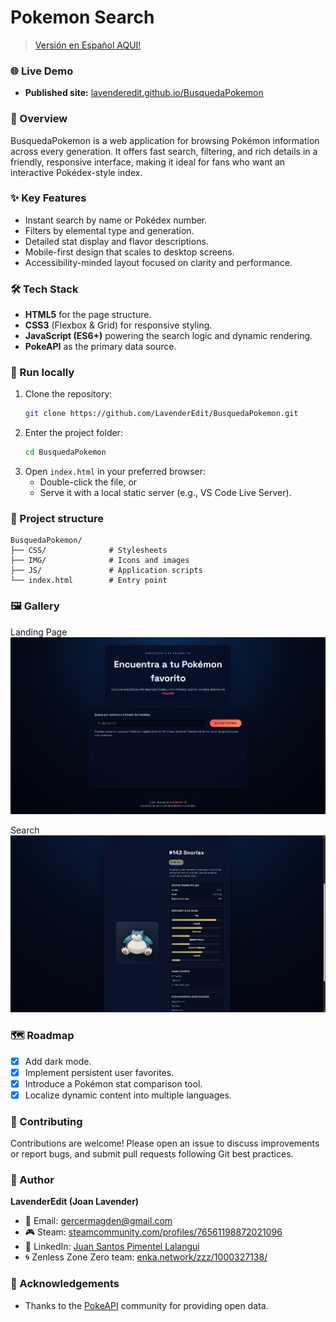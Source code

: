 # Pokemon Search

> [Versión en Español AQUI!](README.md)

### 🌐 Live Demo
- **Published site:** [lavenderedit.github.io/BusquedaPokemon](https://lavenderedit.github.io/BusquedaPokemon/)

### 📖 Overview
BusquedaPokemon is a web application for browsing Pokémon information across every generation. It offers fast search, filtering, and rich details in a friendly, responsive interface, making it ideal for fans who want an interactive Pokédex-style index.

### ✨ Key Features
- Instant search by name or Pokédex number.
- Filters by elemental type and generation.
- Detailed stat display and flavor descriptions.
- Mobile-first design that scales to desktop screens.
- Accessibility-minded layout focused on clarity and performance.

### 🛠️ Tech Stack
- **HTML5** for the page structure.
- **CSS3** (Flexbox & Grid) for responsive styling.
- **JavaScript (ES6+)** powering the search logic and dynamic rendering.
- **PokeAPI** as the primary data source.

### 🚀 Run locally
1. Clone the repository:
   ```bash
   git clone https://github.com/LavenderEdit/BusquedaPokemon.git
   ```
2. Enter the project folder:
   ```bash
   cd BusquedaPokemon
   ```
3. Open `index.html` in your preferred browser:
   - Double-click the file, or
   - Serve it with a local static server (e.g., VS Code Live Server).

### 🧩 Project structure
```
BusquedaPokemon/
├── CSS/              # Stylesheets
├── IMG/              # Icons and images
├── JS/               # Application scripts
└── index.html        # Entry point
```

### 🖼️ Gallery
Landing Page
![Página Principal](IMG/PokeAPI-S1.png)

Search
![Busqueda](IMG/PokeAPI-S2.png)

### 🗺️ Roadmap
- [X] Add dark mode.
- [X] Implement persistent user favorites.
- [X] Introduce a Pokémon stat comparison tool.
- [X] Localize dynamic content into multiple languages.

### 🤝 Contributing
Contributions are welcome! Please open an issue to discuss improvements or report bugs, and submit pull requests following Git best practices.

### 👤 Author
**LavenderEdit (Joan Lavender)**
- 💌 Email: [gercermagden@gmail.com](mailto:gercermagden@gmail.com)
- 🎮 Steam: [steamcommunity.com/profiles/76561198872021096](https://steamcommunity.com/profiles/76561198872021096/)
- 💼 LinkedIn: [Juan Santos Pimentel Lalangui](https://www.linkedin.com/in/juan-santos-pimentel-lalangui-873a0a2a9/)
- 🌀 Zenless Zone Zero team: [enka.network/zzz/1000327138/](https://enka.network/zzz/1000327138/)

### 🙌 Acknowledgements
- Thanks to the [PokeAPI](https://pokeapi.co/) community for providing open data.

